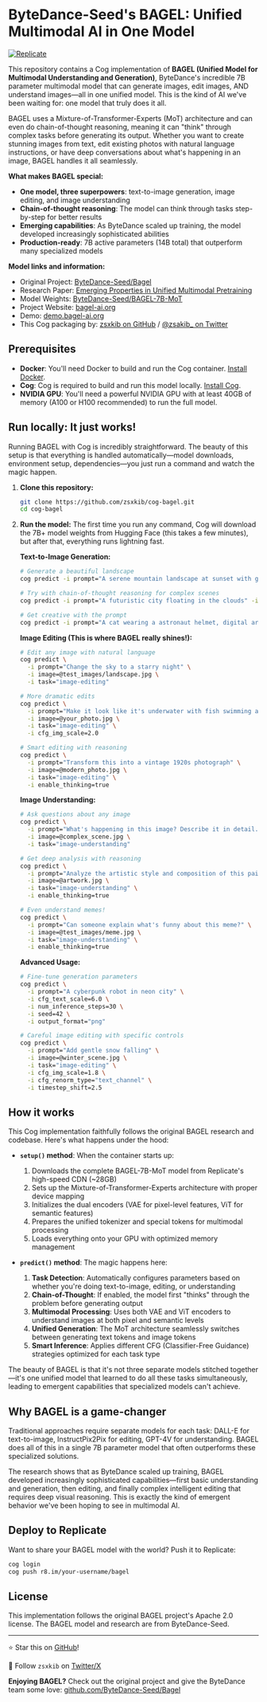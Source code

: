 # ByteDance-Seed's BAGEL: Unified Multimodal AI in One Model

[![Replicate](https://replicate.com/zsxkib/bagel/badge)](https://replicate.com/zsxkib/bagel)

This repository contains a Cog implementation of **BAGEL (Unified Model for Multimodal Understanding and Generation)**, ByteDance's incredible 7B parameter multimodal model that can generate images, edit images, AND understand images—all in one unified model. This is the kind of AI we've been waiting for: one model that truly does it all.

BAGEL uses a Mixture-of-Transformer-Experts (MoT) architecture and can even do chain-of-thought reasoning, meaning it can "think" through complex tasks before generating its output. Whether you want to create stunning images from text, edit existing photos with natural language instructions, or have deep conversations about what's happening in an image, BAGEL handles it all seamlessly.

**What makes BAGEL special:**
- **One model, three superpowers**: text-to-image generation, image editing, and image understanding
- **Chain-of-thought reasoning**: The model can think through tasks step-by-step for better results
- **Emerging capabilities**: As ByteDance scaled up training, the model developed increasingly sophisticated abilities
- **Production-ready**: 7B active parameters (14B total) that outperform many specialized models

**Model links and information:**
*   Original Project: [ByteDance-Seed/Bagel](https://github.com/ByteDance-Seed/Bagel)
*   Research Paper: [Emerging Properties in Unified Multimodal Pretraining](https://arxiv.org/abs/2505.14683)
*   Model Weights: [ByteDance-Seed/BAGEL-7B-MoT](https://huggingface.co/ByteDance-Seed/BAGEL-7B-MoT)
*   Project Website: [bagel-ai.org](https://bagel-ai.org/)
*   Demo: [demo.bagel-ai.org](https://demo.bagel-ai.org/)
*   This Cog packaging by: [zsxkib on GitHub](https://github.com/zsxkib) / [@zsakib_ on Twitter](https://twitter.com/zsakib_)

## Prerequisites

*   **Docker**: You'll need Docker to build and run the Cog container. [Install Docker](https://docs.docker.com/get-docker/).
*   **Cog**: Cog is required to build and run this model locally. [Install Cog](https://github.com/replicate/cog#install).
*   **NVIDIA GPU**: You'll need a powerful NVIDIA GPU with at least 40GB of memory (A100 or H100 recommended) to run the full model.

## Run locally: It just works!

Running BAGEL with Cog is incredibly straightforward. The beauty of this setup is that everything is handled automatically—model downloads, environment setup, dependencies—you just run a command and watch the magic happen.

1.  **Clone this repository:**
    ```bash
    git clone https://github.com/zsxkib/cog-bagel.git
    cd cog-bagel
    ```

2.  **Run the model:**
    The first time you run any command, Cog will download the 7B+ model weights from Hugging Face (this takes a few minutes), but after that, everything runs lightning fast.

    **Text-to-Image Generation:**
    ```bash
    # Generate a beautiful landscape
    cog predict -i prompt="A serene mountain landscape at sunset with golden light reflecting on a peaceful lake"
    
    # Try with chain-of-thought reasoning for complex scenes
    cog predict -i prompt="A futuristic city floating in the clouds" -i enable_thinking=true
    
    # Get creative with the prompt
    cog predict -i prompt="A cat wearing a astronaut helmet, digital art, trending on artstation"
    ```

    **Image Editing (This is where BAGEL really shines!):**
    ```bash
    # Edit any image with natural language
    cog predict \
      -i prompt="Change the sky to a starry night" \
      -i image=@test_images/landscape.jpg \
      -i task="image-editing"
    
    # More dramatic edits
    cog predict \
      -i prompt="Make it look like it's underwater with fish swimming around" \
      -i image=@your_photo.jpg \
      -i task="image-editing" \
      -i cfg_img_scale=2.0
    
    # Smart editing with reasoning
    cog predict \
      -i prompt="Transform this into a vintage 1920s photograph" \
      -i image=@modern_photo.jpg \
      -i task="image-editing" \
      -i enable_thinking=true
    ```

    **Image Understanding:**
    ```bash
    # Ask questions about any image
    cog predict \
      -i prompt="What's happening in this image? Describe it in detail." \
      -i image=@complex_scene.jpg \
      -i task="image-understanding"
    
    # Get deep analysis with reasoning
    cog predict \
      -i prompt="Analyze the artistic style and composition of this painting" \
      -i image=@artwork.jpg \
      -i task="image-understanding" \
      -i enable_thinking=true
    
    # Even understand memes!
    cog predict \
      -i prompt="Can someone explain what's funny about this meme?" \
      -i image=@test_images/meme.jpg \
      -i task="image-understanding" \
      -i enable_thinking=true
    ```

    **Advanced Usage:**
    ```bash
    # Fine-tune generation parameters
    cog predict \
      -i prompt="A cyberpunk robot in neon city" \
      -i cfg_text_scale=6.0 \
      -i num_inference_steps=30 \
      -i seed=42 \
      -i output_format="png"
    
    # Careful image editing with specific controls
    cog predict \
      -i prompt="Add gentle snow falling" \
      -i image=@winter_scene.jpg \
      -i task="image-editing" \
      -i cfg_img_scale=1.8 \
      -i cfg_renorm_type="text_channel" \
      -i timestep_shift=2.5
    ```

## How it works

This Cog implementation faithfully follows the original BAGEL research and codebase. Here's what happens under the hood:

*   **`setup()` method**: When the container starts up:
    1.  Downloads the complete BAGEL-7B-MoT model from Replicate's high-speed CDN (~28GB)
    2.  Sets up the Mixture-of-Transformer-Experts architecture with proper device mapping
    3.  Initializes the dual encoders (VAE for pixel-level features, ViT for semantic features)
    4.  Prepares the unified tokenizer and special tokens for multimodal processing
    5.  Loads everything onto your GPU with optimized memory management

*   **`predict()` method**: The magic happens here:
    1.  **Task Detection**: Automatically configures parameters based on whether you're doing text-to-image, editing, or understanding
    2.  **Chain-of-Thought**: If enabled, the model first "thinks" through the problem before generating output
    3.  **Multimodal Processing**: Uses both VAE and ViT encoders to understand images at both pixel and semantic levels
    4.  **Unified Generation**: The MoT architecture seamlessly switches between generating text tokens and image tokens
    5.  **Smart Inference**: Applies different CFG (Classifier-Free Guidance) strategies optimized for each task type

The beauty of BAGEL is that it's not three separate models stitched together—it's one unified model that learned to do all these tasks simultaneously, leading to emergent capabilities that specialized models can't achieve.

## Why BAGEL is a game-changer

Traditional approaches require separate models for each task: DALL-E for text-to-image, InstructPix2Pix for editing, GPT-4V for understanding. BAGEL does all of this in a single 7B parameter model that often outperforms these specialized solutions.

The research shows that as ByteDance scaled up training, BAGEL developed increasingly sophisticated capabilities—first basic understanding and generation, then editing, and finally complex intelligent editing that requires deep visual reasoning. This is exactly the kind of emergent behavior we've been hoping to see in multimodal AI.

## Deploy to Replicate

Want to share your BAGEL model with the world? Push it to Replicate:

```bash
cog login
cog push r8.im/your-username/bagel
```

## License

This implementation follows the original BAGEL project's Apache 2.0 license. The BAGEL model and research are from ByteDance-Seed.

---

⭐ Star this on [GitHub](https://github.com/zsxkib/cog-bagel)!

👋 Follow `zsxkib` on [Twitter/X](https://twitter.com/zsakib_)

**Enjoying BAGEL?** Check out the original project and give the ByteDance team some love: [github.com/ByteDance-Seed/Bagel](https://github.com/ByteDance-Seed/Bagel)
